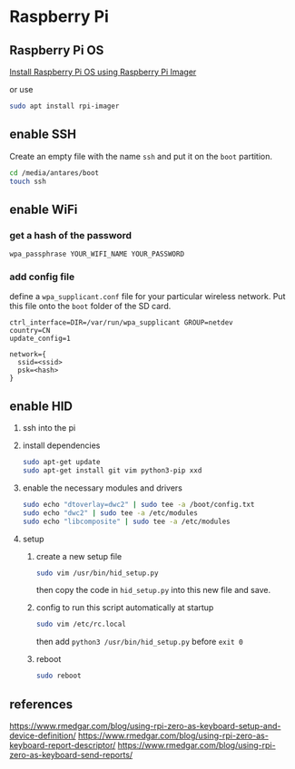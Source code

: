 # Raspberry Pi

## Raspberry Pi OS
[Install Raspberry Pi OS using Raspberry Pi Imager](https://www.raspberrypi.com/software/)

or use
```bash
sudo apt install rpi-imager
```

## enable SSH
Create an empty file with the name `ssh` and put it on the `boot` partition.
```bash
cd /media/antares/boot
touch ssh
```

## enable WiFi
### get a hash of the password
```commandline
wpa_passphrase YOUR_WIFI_NAME YOUR_PASSWORD
```
### add config file
define a `wpa_supplicant.conf` file for your particular wireless network.
Put this file onto the `boot` folder of the SD card.
```text
ctrl_interface=DIR=/var/run/wpa_supplicant GROUP=netdev
country=CN
update_config=1

network={
  ssid=<ssid>
  psk=<hash>
}

```

## enable HID
1.  ssh into the pi
2.  install dependencies
    ```bash
    sudo apt-get update
    sudo apt-get install git vim python3-pip xxd
    ```

3.  enable the necessary modules and drivers
    ```bash
    sudo echo "dtoverlay=dwc2" | sudo tee -a /boot/config.txt
    sudo echo "dwc2" | sudo tee -a /etc/modules
    sudo echo "libcomposite" | sudo tee -a /etc/modules
    ```

4.  setup

    1.  create a new setup file
        ```bash
        sudo vim /usr/bin/hid_setup.py
        ```
        then copy the code in `hid_setup.py` into this new file and save.

    2.  config to run this script automatically at startup
        ```bash
        sudo vim /etc/rc.local
        ```
        then add `python3 /usr/bin/hid_setup.py` before `exit 0`

    3.  reboot
        ```bash
        sudo reboot
        ```

## references
https://www.rmedgar.com/blog/using-rpi-zero-as-keyboard-setup-and-device-definition/
https://www.rmedgar.com/blog/using-rpi-zero-as-keyboard-report-descriptor/
https://www.rmedgar.com/blog/using-rpi-zero-as-keyboard-send-reports/

